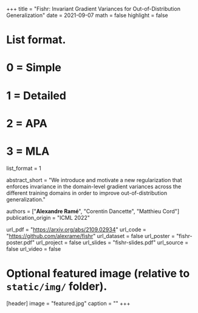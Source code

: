 +++
title = "Fishr: Invariant Gradient Variances for Out-of-Distribution Generalization"
date = 2021-09-07
math = false
highlight = false

# List format.
#   0 = Simple
#   1 = Detailed
#   2 = APA
#   3 = MLA
list_format = 1


abstract_short = "We introduce and motivate a new regularization that enforces invariance in the domain-level gradient variances across the different training domains in order to improve out-of-distribution generalization."

authors = ["**Alexandre Ramé**", "Corentin Dancette", "Matthieu Cord"]
publication_origin = "ICML 2022"

url_pdf = "https://arxiv.org/abs/2109.02934"
url_code = "https://github.com/alexrame/fishr"
url_dataset = false
url_poster = "fishr-poster.pdf"
url_project = false
url_slides = "fishr-slides.pdf"
url_source = false
url_video = false


# Optional featured image (relative to `static/img/` folder).
[header]
image = "featured.jpg"
caption = ""
+++
